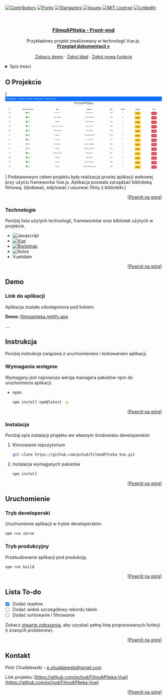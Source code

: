 <a name="readme-top"></a>

[![Contributors][contributors-shield]][contributors-url]
[![Forks][forks-shield]][forks-url]
[![Stargazers][stars-shield]][stars-url]
[![Issues][issues-shield]][issues-url]
[![MIT License][license-shield]][license-url]
[![LinkedIn][linkedin-shield]][linkedin-url]

<!-- PROJECT LOGO -->
<br />
<div align="center">
  <a href="https://github.com/pchud/FilmoAPIteka-Vue">
    <h3 align="center">FilmoAPIteka - Front-end</h3>
  </a>

  <p align="center">
    Przykładowy projekt zrealizowany w technologii Vue.js. 
    <br />
    <a href="https://github.com/pchud/FilmoAPIteka-Vue/blob/master/README.md"><strong>Przegląd dokumentacji »</strong></a>
    <br />
    <br />
    <a href="https://filmoapiteka.netlify.app/">Zobacz demo</a>
    ·
    <a href="https://github.com/pchud/FilmoAPIteka-Vue/issues">Zgłoś błąd</a>
    ·
    <a href="https://github.com/pchud/FilmoAPIteka-Vue/issues">Zgłoś nową funkcję</a>
  </p>
</div>

<!-- TABLE OF CONTENTS -->
<details>
  <summary>Spis treści</summary>
  <ol>
    <li>
      <a href="#o-projekcie">O projekcie</a>
      <ul>
        <li><a href="#technologie">Technologie</a></li>
      </ul>
    </li>
    <li>
      <a href="#demo">Demo</a>    
      <ul>
        <li><a href="#link-do-aplikacji">Link do aplikacji</a></li>
      </ul>
    </li>
    <li>
      <a href="#instrukcja">Instrukcja</a>
      <ul>
        <li><a href="#wymagania-wstepne">Wymagania wstępne</a></li>
      </ul>
      <ul>
        <li><a href="#instalacja">Instalacja</a></li>
      </ul>
    </li>
    <li>
      <a href="#uruchomienie">Uruchomienie</a>
      <ul>
        <li><a href="#tryb-developerski">Tryb developerski</a></li>
      </ul>
      <ul>
        <li><a href="#tryb-produkcyjny">Tryb produkcyjny</a></li>
      </ul>
    </li>
    <li>
      <a href="#lista-to-do">Lista To-Do</a>
    </li>
    <li>
      <a href="#kontakt">Kontakt</a>
    </li>
  </ol>
</details>

<!-- ABOUT THE PROJECT -->

## O Projekcie

[![FilmoAPIteka-Vue.js][product-screenshot]]
Podstawowym celem projektu była realizacja prostej aplikacji webowej przy użyciu frameworka Vue.js. Aplikacja pozwala zarządzać biblioteką filmową. (dodawać, edytować i usuować filmy z biblioteki.)

<p align="right">[<a href="#readme-top">Powrót na górę</a>]</p>

<!-- TECH STACK -->

### Technologie

Poniżej lista użytych technologii, frameworków oraz bibliotek użytych w projekcie.

- ![Javascript]
- [![Vue][Vue.js]][Vue-url]
- [![Bootstrap][Bootstrap.com]][Bootstrap-url]
- ![Axios]
- Vuelidate

<p align="right">[<a href="#readme-top">Powrót na górę</a>]</p>

<!-- DEMO -->

## Demo

### Link do aplikacji

<p>Aplikacja została udostępniona pod linkiem.</p>
<p> <strong>Demo:</strong> <a href="https://github.com/othneildrew/Best-README-Template">filmoapiteka.netlify.app</a></p>

....

<!-- GETTING STARTED -->

## Instrukcja

Poniżej instrukcja związana z uruchomieniem i testowaniem aplikacji.

### Wymagania wstępne

Wymagany jest najnowsza wersja managera pakietów npm do uruchomienia aplikacji.

- npm
  ```sh
  npm install npm@latest -g
  ```
  <p align="right">[<a href="#readme-top">Powrót na górę</a>]</p>

### Instalacja

Poniżaj opis instalacji projektu we własnym środowisku developerskim

1. Klonowanie repozytorium
   ```sh
   git clone https://github.com/pchud/FilmoAPIteka-Vue.git
   ```
2. Instalacja wymaganych pakietów
   ```sh
   npm install
   ```
   <p align="right">[<a href="#readme-top">Powrót na górę</a>]</p>

<!-- RUN THE PROJECT -->

## Uruchomienie

### Tryb developerski

Uruchomienie aplikacji w trybie developerskim.

```sh
npm run serve
```

### Tryb produkcyjny

Przebudowanie aplikacji pod produkcję.

```sh
npm run build
```

<p align="right">[<a href="#readme-top">Powrót na górę</a>]</p>

<!-- TO-DO LIST -->

## Lista To-do

- [x] Dodać readme
- [ ] Dodać widok szczegółowy rekordu tabeli
- [ ] Dodać sortowanie i filtrowanie

Zobacz [otwarte zgłoszenia](https://github.com/pchud/FilmoAPIteka-Vue/issues), aby uzyskać pełną listę proponowanych funkcji (i znanych problemów).

<p align="right">[<a href="#readme-top">Powrót na górę</a>]</p>

<!-- CONTACT -->

## Kontakt

Piotr Chudalewski - [p.chudalewski@gmail.com](mailto:p.chudalewski@gmail.com)

Link projektu: [https://github.com/pchud/FilmoAPIteka-Vue](https://github.com/pchud/FilmoAPIteka-Vue)

<p align="right">[<a href="#readme-top">Powrót na górę</a>]</p>

<!-- MARKDOWN LINKS & IMAGES -->
<!-- https://www.markdownguide.org/basic-syntax/#reference-style-links -->

[contributors-shield]: https://img.shields.io/github/contributors/pchud/FilmoAPIteka-Vue?style=for-the-badge
[contributors-url]: https://github.com/pchud/FilmoAPIteka-Vue/graphs/contributors
[forks-shield]: https://img.shields.io/github/forks/pchud/FilmoAPIteka-Vue.svg?style=for-the-badge
[forks-url]: https://github.com/pchud/FilmoAPIteka-Vue/network/members
[stars-shield]: https://img.shields.io/github/stars/pchud/FilmoAPIteka-Vue.svg?style=for-the-badge
[stars-url]: https://github.com/othneildrew/Best-README-Template/stargazers
[issues-shield]: https://img.shields.io/github/issues/pchud/FilmoAPIteka-Vue.svg?style=for-the-badge
[issues-url]: https://github.com/pchud/FilmoAPIteka-Vue/issues
[license-shield]: https://img.shields.io/github/license/pchud/FilmoAPIteka-Vue.svg?style=for-the-badge
[license-url]: https://github.com/pchud/FilmoAPIteka-Vue/blob/master/LICENSE.txt
[linkedin-shield]: https://img.shields.io/badge/-LinkedIn-black.svg?style=for-the-badge&logo=linkedin&colorB=555
[linkedin-url]: https://www.linkedin.com/in/piotr-chudalewski/
[product-screenshot]: images/screenshot.png
[Vue.js]: https://img.shields.io/badge/Vue.js-35495E?style=for-the-badge&logo=vuedotjs&logoColor=4FC08D
[Javascript]: https://shields.io/badge/JavaScript-F7DF1E?style=for-the-badge&logo=JavaScript&logoColor=000
[Vue-url]: https://vuejs.org/
[Bootstrap.com]: https://img.shields.io/badge/Bootstrap-563D7C?style=for-the-badge&logo=bootstrap&logoColor=white
[Bootstrap-url]: https://getbootstrap.com
[Axios]: https://img.shields.io/badge/Axios-5A29E4?logo=axios&logoColor=fff&style=for-the-badge
